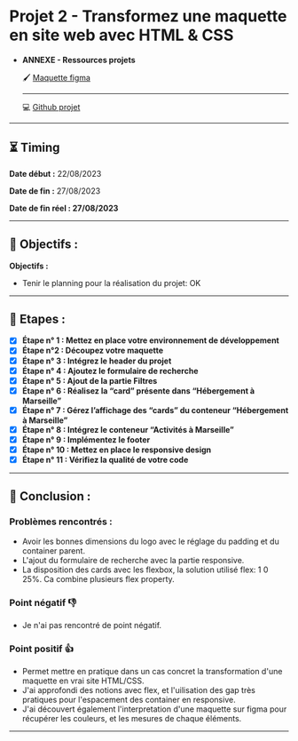 # Projet 2 - Transformez une maquette en site web avec HTML & CSS

- **ANNEXE - Ressources projets**
    
    🖌️ [Maquette figma](https://www.figma.com/file/mjfXFyTyiTqHIeVXsnQoYH/Maquettes-Booki-(desktop%2C-mobile%2C-tablette)-(Copy)?type=design&node-id=3-0&mode=design&t=Q0qr56pdG4woIddS-0)
    
    ---
    
    
    💻 [Github projet](https://github.com/OpenClassrooms-Student-Center/booki-starter-code.git)
    

---

## ⏳ Timing

**Date début :** 22/08/2023

**Date de fin :** 27/08/2023

**Date de fin réel : 27/08/2023**

---

## 🎯 Objectifs :

**Objectifs :**

- Tenir le planning pour la réalisation du projet: OK

---

## 📑 Etapes :

- [x]  **Étape n° 1 : Mettez en place votre environnement de développement**
- [x]  **Étape n°2 : Découpez votre maquette**
- [x]  ****Étape n° 3 : Intégrez le header du projet****
- [x]  ****Étape n° 4 : Ajoutez le formulaire de recherche****
- [x]  ****Étape n° 5 : Ajout de la partie Filtres****
- [x]  ****Étape n° 6 : Réalisez la “card” présente dans “Hébergement à Marseille”****
- [x]  ****Étape n° 7 : Gérez l’affichage des “cards” du conteneur “Hébergement à Marseille”****
- [x]  ****Étape n° 8 : Intégrez le conteneur “Activités à Marseille”****
- [x]  ****Étape n° 9 : Implémentez le footer****
- [x]  ****Étape n° 10 : Mettez en place le responsive design****
- [x]  ****Étape n° 11 : Vérifiez la qualité de votre code****

---

## 🤔 Conclusion :

### Problèmes rencontrés :

- Avoir les bonnes dimensions du logo avec le réglage du padding et du container parent.
- L'ajout du formulaire de recherche avec la partie responsive.
- La disposition des cards avec les flexbox, la solution utilisé flex: 1 0 25%. Ca combine plusieurs flex property.

### Point négatif 👎

- Je n'ai pas rencontré de point négatif.

### Point positif 👍

- Permet mettre en pratique dans un cas concret la transformation d'une maquette en vrai site HTML/CSS.
- J'ai approfondi des notions avec flex, et l'uilisation des gap très pratiques pour l'espacement des container en responsive.
- J'ai découvert également l'interpretation d'une maquette sur figma pour récupérer les couleurs, et les mesures de chaque éléments.

---
